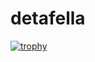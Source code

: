 # detafella

[![trophy](https://github-profile-trophy.vercel.app/?username=datafella)](https://github.com/ryo-ma/github-profile-trophy)

